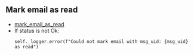 ## Mark email as read
* [mark_email_as_read](../repositories/notifications_repository/mark_email_as_read.md)
* If status is not Ok:
  ```
  self._logger.error(f"Could not mark email with msg_uid: {msg_uid} as read")
  ```